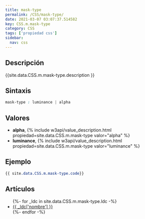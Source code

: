 ```yaml
---
title: mask-type
permalink: /CSS/mask-type/
date: 2021-03-07 03:07:37.514582
key: CSS.m.mask-type
category: CSS
tags: ['propiedad css']
sidebar: 
  nav: css
---
```


## Descripción
{{site.data.CSS.m.mask-type.description }}

## Sintaxis
~~~css
mask-type : luminance | alpha
~~~

## Valores
* **alpha**,  {% include w3api/value_description.html propiedad=site.data.CSS.m.mask-type valor="alpha" %}
* **luminance**,  {% include w3api/value_description.html propiedad=site.data.CSS.m.mask-type valor="luminance" %}

## Ejemplo
~~~css
{{ site.data.CSS.m.mask-type.code}}
~~~

## Artículos
<ul>
{%- for _ldc in site.data.CSS.m.mask-type.ldc -%}
   <li>
       <a href="{{_ldc['url'] }}">{{ _ldc['nombre'] }}</a>
   </li>
{%- endfor -%}
</ul>
